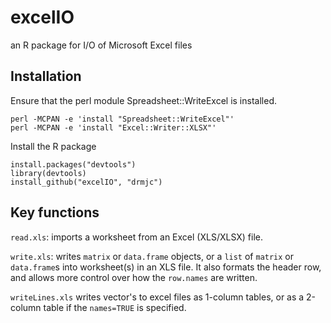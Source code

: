 excelIO
=======

an R package for I/O of Microsoft Excel files

Installation
------------
Ensure that the perl module Spreadsheet::WriteExcel is installed.

    perl -MCPAN -e 'install "Spreadsheet::WriteExcel"'
    perl -MCPAN -e 'install "Excel::Writer::XLSX"'

Install the R package

    install.packages("devtools")
    library(devtools)
    install_github("excelIO", "drmjc")

Key functions
-----
`read.xls`: imports a worksheet from an Excel (XLS/XLSX) file.

`write.xls`: writes `matrix` or `data.frame` objects, or a `list` of `matrix` or `data.frame`s into worksheet(s) in an XLS file. It also formats the header row, and allows more control over how the `row.names` are written.

`writeLines.xls` writes vector's to excel files as 1-column tables, or as a 2-column table if the `names=TRUE` is specified.

